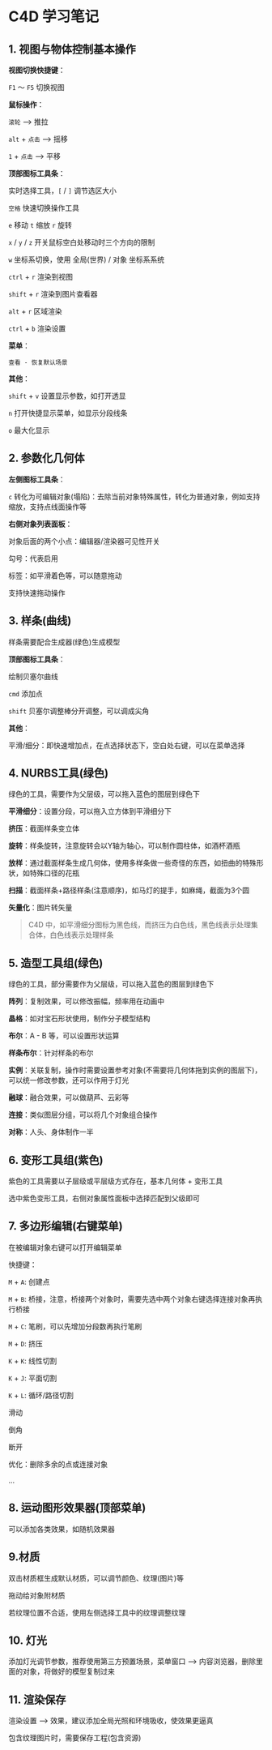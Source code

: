 # C4D 学习笔记

## 1. 视图与物体控制基本操作

**视图切换快捷键**：

`F1` ～ `F5` 切换视图

**鼠标操作**：

`滚轮` —> 推拉

`alt` + `点击` —> 摇移

`1` + `点击` —> 平移

**顶部图标工具条**：

实时选择工具，`[` / `]` 调节选区大小

`空格` 快速切换操作工具

`e` 移动 `t` 缩放 `r` 旋转

`x` / `y` / `z`  开关鼠标空白处移动时三个方向的限制

`w` 坐标系切换，使用 全局(世界) / 对象 坐标系系统

`ctrl` + `r` 渲染到视图

`shift` + `r` 渲染到图片查看器

`alt` + `r` 区域渲染

`ctrl` + `b` 渲染设置

**菜单**：

`查看 - 恢复默认场景`

**其他**：

`shift` + `v` 设置显示参数，如打开透显

`n` 打开快捷显示菜单，如显示分段线条

`o` 最大化显示

## 2. 参数化几何体

**左侧图标工具条**：

`c` 转化为可编辑对象(塌陷)：去除当前对象特殊属性，转化为普通对象，例如支持缩放，支持点线面操作等

**右侧对象列表面板**：

对象后面的两个小点：编辑器/渲染器可见性开关

勾号：代表启用

标签：如平滑着色等，可以随意拖动

支持快速拖动操作

## 3. 样条(曲线)

样条需要配合生成器(绿色)生成模型

**顶部图标工具条**：

绘制贝塞尔曲线

`cmd` 添加点

`shift` 贝塞尔调整棒分开调整，可以调成尖角

**其他**：

平滑/细分：即快速增加点，在点选择状态下，空白处右键，可以在菜单选择

## 4. NURBS工具(绿色)

绿色的工具，需要作为父层级，可以拖入蓝色的图层到绿色下

**平滑细分**：设置分段，可以拖入立方体到平滑细分下

**挤压**：截面样条变立体

**旋转**：样条旋转，注意旋转会以Y轴为轴心，可以制作圆柱体，如酒杯酒瓶

**放样**：通过截面样条生成几何体，使用多样条做一些奇怪的东西，如扭曲的特殊形状，如特殊口径的花瓶

**扫描**：截面样条+路径样条(注意顺序)，如马灯的提手，如麻绳，截面为3个圆

**矢量化**：图片转矢量

> C4D 中，如平滑细分图标为黑色线，而挤压为白色线，黑色线表示处理集合体，白色线表示处理样条

## 5. 造型工具组(绿色)

绿色的工具，部分需要作为父层级，可以拖入蓝色的图层到绿色下

**阵列**：复制效果，可以修改振幅，频率用在动画中

**晶格**：如对宝石形状使用，制作分子模型结构

**布尔**：A - B 等，可以设置形状运算

**样条布尔**：针对样条的布尔

**实例**：关联复制，操作时需要设置参考对象(不需要将几何体拖到实例的图层下)，可以统一修改参数，还可以作用于灯光

**融球**：融合效果，可以做葫芦、云彩等 

**连接**：类似图层分组，可以将几个对象组合操作

**对称**：人头、身体制作一半

## 6. 变形工具组(紫色)

紫色的工具需要以子层级或平层级方式存在，基本几何体 + 变形工具

选中紫色变形工具，右侧对象属性面板中选择匹配到父级即可

## 7. 多边形编辑(右键菜单)

在被编辑对象右键可以打开编辑菜单

快捷键：

`M` + `A`: 创建点

`M` + `B`: 桥接，注意，桥接两个对象时，需要先选中两个对象右键选择连接对象再执行桥接

`M` + `C`: 笔刷，可以先增加分段数再执行笔刷

`M` + `D`: 挤压

`K` + `K`: 线性切割

`K` + `J`: 平面切割

`K` + `L`: 循环/路径切割

滑动

倒角

断开

优化：删除多余的点或连接对象

...

## 8. 运动图形效果器(顶部菜单)

可以添加各类效果，如随机效果器

## 9.材质

双击材质框生成默认材质，可以调节颜色、纹理(图片)等

拖动给对象附材质

若纹理位置不合适，使用左侧选择工具中的纹理调整纹理

## 10. 灯光

添加灯光调节参数，推荐使用第三方预置场景，菜单窗口 —> 内容浏览器，删除里面的对象，将做好的模型复制过来

 ## 11. 渲染保存

渲染设置 —> 效果，建议添加全局光照和环境吸收，使效果更逼真

包含纹理图片时，需要保存工程(包含资源)